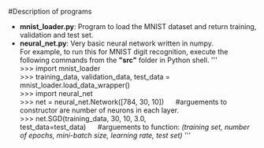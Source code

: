 #Description of programs
- <b>mnist_loader.py</b>: Program to load the MNIST dataset and return training, validation and test set.
- <b>neural_net.py</b>: Very basic neural network written in numpy.
<br>For example, to run this for MNIST digit recognition, execute the following commands from the **"src"** folder in Python shell.
'''
<br>>>> import mnist_loader
<br>>>> training_data, validation_data, test_data = mnist_loader.load_data_wrapper()
<br>>>> import neural_net
<br>>>> net = neural_net.Network([784, 30, 10])&nbsp;&nbsp;&nbsp;&nbsp;&nbsp;&nbsp;#arguements to constructor are number of neurons in each layer.
<br>>>> net.SGD(training_data, 30, 10, 3.0, test_data=test_data)&nbsp;&nbsp;&nbsp;&nbsp;&nbsp;&nbsp;#arguements to function:<i> (training set, number of epochs, mini-batch size, learning rate, test set)</i>
'''